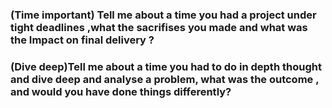 ### (Time important) Tell me about a time you had a project under tight deadlines ,what the sacrifises you made and what was the Impact on final delivery ?

### (Dive deep)Tell me about a time you had to do in depth thought and dive deep and analyse a problem, what was the outcome , and would you have done things differently?